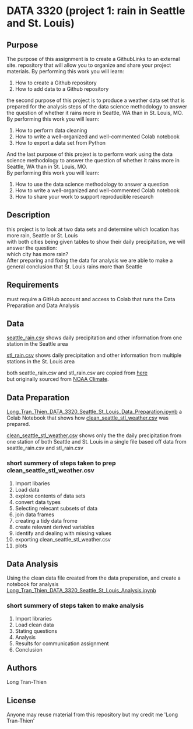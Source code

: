 # DATA 3320 (project 1: rain in Seattle and St. Louis)
## Purpose 
The purpose of this assignment is to create a GithubLinks to an external site. repository that will allow you to organize and share your project materials.
By performing this work you will learn:
1. How to create a Github repository
2. How to add data to a Github repository

the second purpose of this project is to produce a weather data set that is prepared for the analysis steps of the data science methodology to answer the question of whether it rains more in Seattle, WA than in St. Louis, MO. 
<br/>By performing this work you will learn:
1. How to perform data cleaning
2. How to write a well-organized and well-commented Colab notebook
3. How to export a data set from Python

And the last purpose of this projext is to perform work using the data science methodology to answer the question of whether it rains more in Seattle, WA than in St. Louis, MO. <br/>
By performing this work you will learn:

1. How to use the data science methodology to answer a question
2. How to write a well-organized and well-commented Colab notebook
3. How to share your work to support reproducible research


## Description 
this project is to look at two data sets and determine which location has more rain, Seattle or St. Louis <br/>
with both cities being given tables to show their daily precipitation, we will answer the question: <br/>
which city has more rain? <br/>
After preparing and fixing the data for analysis we are able to make a general conclusion that St. Louis rains more than Seattle

## Requirements 
must require a GitHub account and access to Colab that runs the Data Preparation and Data Analysis 

## Data
[seattle_rain.csv](https://raw.githubusercontent.com/longhtt/Seattle-Weather/main/seattle_rain.csv)
shows daily precipitation and other information from one station in the Seattle area

[stl_rain.csv](https://raw.githubusercontent.com/longhtt/Seattle-Weather/main/stl_rain.csv)
shows daily precipitation and other information from multiple stations in the St. Louis area

both seattle_rain.csv and stl_rain.csv are copied from [here](https://github.com/brian-fischer/DATA-3320/tree/main/weather) <br/>
but originally sourced from [NOAA Climate](https://www.ncei.noaa.gov/cdo-web/search?datasetid=GHCND).

## Data Preparation

[Long_Tran_Thien_DATA_3320_Seattle_St_Louis_Data_Preparation.ipynb](https://github.com/longhtt/Seattle-Weather/blob/main/Long_Tran_Thien_DATA_3320_Seattle_St_Louis_Data_Preparation.ipynb) a Colab Notebook that shows how [clean_seattle_stl_weather.csv](https://raw.githubusercontent.com/longhtt/Seattle-Weather/main/clean_seattle_stl_weather.csv) was prepared.

[clean_seattle_stl_weather.csv](https://raw.githubusercontent.com/longhtt/Seattle-Weather/main/clean_seattle_stl_weather.csv) shows only the the daily precipitation from one station of both Seattle and St. Louis in a single file based off data from seattle_rain.csv and stl_rain.csv

### short summery of steps taken to prep clean_seattle_stl_weather.csv
1. Import libaries
2. Load data
3. explore contents of data sets 
4. convert data types
5. Selecting relecant subsets of data
6. join data frames
7. creating a tidy data frome
8. create relevant derived variables 
9. identify and dealing with missing values
10. exporting clean_seattle_stl_weather.csv
11. plots

## Data Analysis 
Using the clean data file created from the data preperation, and create a notebook for analysis [Long_Tran_Thien_DATA_3320_Seattle_St_Louis_Analysis.ipynb](https://github.com/longhtt/Seattle-Weather/blob/main/Long_Tran_Thien_DATA_3320_Seattle_St_Louis_Analysis.ipynb)

### short summery of steps taken to make analysis
1. Import libraries
2. Load clean data
3. Stating questions
4. Analysis
5. Results for communication assignment
6. Conclusion

## Authors
Long Tran-Thien

## License  
Anyone may reuse material from this repository but my credit me 'Long Tran-Thien'

